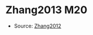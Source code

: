 <a name="material" />

# Zhang2013 M20
<script type="application/ld+json">
  {
    "@context": "https://schema.org/",
    "@type": "ChemicalSubstance",
    "http://purl.org/dc/terms/conformsTo":
      {
        "@type": "CreativeWork",
        "@id": "https://bioschemas.org/profiles/ChemicalSubstance/0.4-RELEASE/"
      },
    "@id": "https://egonw.github.io/nanowiki/nanowiki325.html#material",
    "name": "Zhang2013 M20",
    "sameAs": "http://127.0.0.1/mediawiki/index.php/Special:URIResolver/Zhang2013_M20"
  }
</script>


* Source: [Zhang2012](http://127.0.0.1/mediawiki/index.php/Special:URIResolver/Zhang2012)
